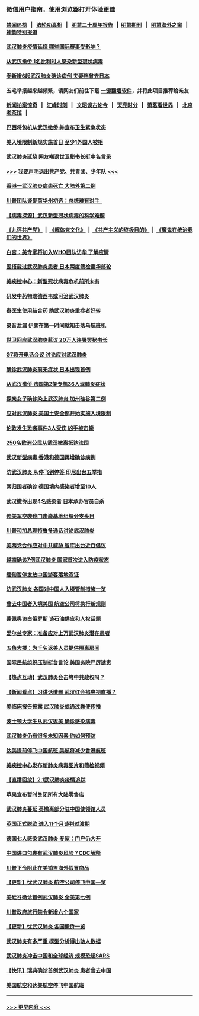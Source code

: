 ### [微信用户指南，使用浏览器打开体验更佳](https://github.com/gfw-breaker/banned-news1/blob/master/indexes/wechat-guide.md?t=0)
#### [禁闻热榜](热点新闻.md?t=0)  &nbsp;&nbsp;|&nbsp;&nbsp; [法轮功真相](https://github.com/gfw-breaker/truth/blob/master/README.md?t=0) &nbsp;&nbsp;|&nbsp;&nbsp; [明慧二十周年报告](https://github.com/gfw-breaker/mh-reports/blob/master/README.md?t=0) &nbsp;&nbsp;|&nbsp;&nbsp;[明慧期刊](https://github.com/gfw-breaker/mh-qikan) &nbsp;&nbsp;|&nbsp;&nbsp; [明慧海外之窗](https://github.com/gfw-breaker/mh-news/blob/master/README.md?t=0) &nbsp;&nbsp;|&nbsp;&nbsp; [神韵特别报道](https://github.com/gfw-breaker/mh-news/blob/master/shenyun.md?t=0)
#### [武汉肺炎疫情延烧 哪些国际赛事受影响？](../pages/nsc418/n11843958.md?t=02042244) 
#### [从武汉撤侨 1名比利时人感染新型冠状病毒](../pages/nsc418/n11843977.md?t=02042244) 
#### [泰新增6起武汉肺炎确诊病例 夫妻档曾去日本](../pages/nsc418/n11843900.md?t=02042244) 
#### 五毛举报越来越频繁，请网友们前往下载 [一键翻墙软件](https://github.com/gfw-breaker/ssr-accounts)，并将此项目推荐给亲友
#### [新闻拍案惊奇](https://github.com/gfw-breaker/banned-news1/blob/master/pages/link4.md) &nbsp;&nbsp;|&nbsp;&nbsp; [江峰时刻](https://github.com/gfw-breaker/banned-news1/blob/master/pages/link4.md) &nbsp;&nbsp;|&nbsp;&nbsp; [文昭谈古论今](https://github.com/gfw-breaker/banned-news1/blob/master/pages/link4.md) &nbsp;&nbsp;|&nbsp;&nbsp; [天亮时分](https://github.com/gfw-breaker/banned-news1/blob/master/pages/link4.md) &nbsp;&nbsp;|&nbsp;&nbsp; [萧茗看世界](https://github.com/gfw-breaker/banned-news1/blob/master/pages/link4.md) &nbsp;&nbsp;|&nbsp;&nbsp; [北京老茶馆](https://github.com/gfw-breaker/banned-news1/blob/master/pages/link4.md) &nbsp;&nbsp;|&nbsp;&nbsp; 
#### [巴西将包机从武汉撤侨 并宣布卫生紧急状态](../pages/nsc418/n11843418.md?t=02042244) 
#### [美入境限制新规实施首日 至少1外国人被拒](../pages/nsc418/n11843058.md?t=02042244) 
#### [武汉肺炎延烧 网友嘲讽世卫秘书长挺中名言录](../pages/nsc418/n11843056.md?t=02042244) 
#### [>>> 我要声明退出共产党、共青团、少年队 <<<](https://github.com/begood0513/goodnews/blob/master/quit/letter.md) 
#### [香港一武汉肺炎病患死亡 大陆外第二例](../pages/nsc418/n11843026.md?t=02042244) 
#### [川普团队谈爱荷华州初选：总统难有对手  ](../pages/nsc418/n11842867.md?t=02042244) 
#### [【病毒探源】武汉新型冠状病毒的科学难题](../pages/nsc418/n11842176.md?t=02042244) 
#### [《九评共产党》](https://github.com/begood0513/9ping.md/blob/master/README.md) &nbsp;|&nbsp; [《解体党文化》](../../../../jtdwh.md/blob/master/README.md)  &nbsp;|&nbsp; [《共产主义的终极目的》](../../../../gczydzjmd.md/blob/master/README.md) &nbsp;|&nbsp; [《魔鬼在统治我们的世界》](../../../../mgztzwmdsj.md/blob/master/README.md) 
#### [白宫：美专家将加入WHO团队访华 了解疫情](../pages/nsc418/n11842198.md?t=02042244) 
#### [因搭载过武汉肺炎患者 日本两度筛检豪华邮轮](../pages/nsc418/n11842447.md?t=02042244) 
#### [美疾控中心：新型冠状病毒危机前所未有](../pages/nsc418/n11842406.md?t=02042244) 
#### [研发中药物瑞德西韦或可治武汉肺炎](../pages/nsc418/n11842100.md?t=02042244) 
#### [泰医生使用结合药 助武汉肺炎重症者好转](../pages/nsc418/n11842096.md?t=02042244) 
#### [录音泄漏 伊朗在第一时间就知击落乌航班机](../pages/nsc418/n11842002.md?t=02042244) 
#### [世卫回应武汉肺炎惹议 20万人连署罢秘书长](../pages/nsc418/n11841664.md?t=02042244) 
#### [G7将开电话会议 讨论应对武汉肺炎](../pages/nsc418/n11841658.md?t=02042244) 
#### [确诊武汉肺炎前无症状 日本出现首例](../pages/nsc418/n11841567.md?t=02042244) 
#### [从武汉撤侨 法国第2架专机36人现肺炎症状](../pages/nsc418/n11841382.md?t=02042244) 
#### [探亲女子确诊染上武汉肺炎 加州硅谷第二例](../pages/nsc418/n11839784.md?t=02042244) 
#### [应对武汉肺炎 美国土安全部开始实施入境限制](../pages/nsc418/n11839729.md?t=02042244) 
#### [伦敦发生恐袭事件3人受伤 凶手被击毙](../pages/nsc418/n11839442.md?t=02042244) 
#### [250名欧洲公民从武汉撤离抵达法国](../pages/nsc418/n11839438.md?t=02042244) 
#### [武汉新型病毒 香港和德国再增确诊病例](../pages/nsc418/n11839381.md?t=02042244) 
#### [防武汉肺炎 从停飞到停签 印尼出台五举措](../pages/nsc418/n11839282.md?t=02042244) 
#### [两归国者确诊 德国境内感染者增至10人](../pages/nsc418/n11839164.md?t=02042244) 
#### [武汉撤侨出现4名感染者 日本承办官员自杀](../pages/nsc418/n11839044.md?t=02042244) 
#### [传美军空袭也门击毙基地组织分支头目](../pages/nsc418/n11839210.md?t=02042244) 
#### [川普和加总理特鲁多通话讨论武汉肺炎](../pages/nsc418/n11839128.md?t=02042244) 
#### [美两党合作应对中共威胁 智库出台近百倡议](../pages/nsc418/n11838437.md?t=02042244) 
#### [越南确诊7例武汉肺炎 国家首次进入防疫状态](../pages/nsc418/n11838860.md?t=02042244) 
#### [缅甸暂停发放中国游客落地签证](../pages/nsc418/n11838730.md?t=02042244) 
#### [防武汉肺炎 各国对中国人入境管制措施一览](../pages/nsc418/n11838726.md?t=02042244) 
#### [曾去中国者入境美国 航空公司将执行新规则](../pages/nsc418/n11838375.md?t=02042244) 
#### [蓬佩奥访白俄罗斯 谈石油供应和人权话题](../pages/nsc418/n11838242.md?t=02042244) 
#### [爱尔兰专家：准备应对上万武汉肺炎潜在患者](../pages/nsc418/n11837978.md?t=02042244) 
#### [五角大楼：为千名返美人员提供隔离房间](../pages/nsc418/n11837831.md?t=02042244) 
#### [国际民航组织压制挺台言论 美国务院严厉谴责](../pages/nsc418/n11837791.md?t=02042244) 
#### [【热点互动】武汉肺炎会击垮中共政权吗？](../pages/nsc418/n11837779.md?t=02042244) 
#### [【新闻看点】习讲话遭删 武汉红会掐央视直播？](../pages/nsc418/n11837573.md?t=02042244) 
#### [美临床报告披露 武汉肺炎或通过粪便传播](../pages/nsc418/n11837626.md?t=02042244) 
#### [波士顿大学生从武汉返美 确诊感染病毒](../pages/nsc418/n11837580.md?t=02042244) 
#### [武汉肺炎仍有很多未知因素 你如何预防](../pages/nsc418/n11837666.md?t=02042244) 
#### [达美提前停飞中国航班 美航将减少香港航班](../pages/nsc418/n11837649.md?t=02042244) 
#### [美疾控中心发布新肺炎病毒图片和筛检视频](../pages/nsc418/n11837491.md?t=02042244) 
#### [【直播回放】2.1武汉肺炎疫情追踪](../pages/nsc418/n11837232.md?t=02042244) 
#### [苹果宣布暂时关闭所有大陆零售店](../pages/nsc418/n11837097.md?t=02042244) 
#### [武汉肺炎蔓延 英撤离部分驻中国使领馆人员](../pages/nsc418/n11837061.md?t=02042244) 
#### [英国正式脱欧 进入11个月谈判过渡期](../pages/nsc418/n11836911.md?t=02042244) 
#### [德国七人感染武汉肺炎 专家：门户仍大开](../pages/nsc418/n11836344.md?t=02042244) 
#### [中国进口包裹有武汉肺炎风险？CDC解释](../pages/nsc418/n11836321.md?t=02042244) 
#### [川普下令阻止在美销售海外假冒商品](../pages/nsc418/n11836261.md?t=02042244) 
#### [【更新】忧武汉肺炎 航空公司停飞中国一览](../pages/nsc418/n11835931.md?t=02042244) 
#### [美硅谷确诊首例武汉肺炎 全美第七例](../pages/nsc418/n11836093.md?t=02042244) 
#### [川普政府旅行禁令新增六个国家](../pages/nsc418/n11836083.md?t=02042244) 
#### [【更新】忧武汉肺炎 各国撤侨一览](../pages/nsc418/n11835673.md?t=02042244) 
#### [武汉肺炎有多严重 模型分析得出骇人数据](../pages/nsc418/n11835829.md?t=02042244) 
#### [武汉肺炎冲击中国和全球经济 规模恐超SARS](../pages/nsc418/n11835652.md?t=02042244) 
#### [【快讯】瑞典确诊首例武汉肺炎 患者曾去中国](../pages/nsc418/n11835675.md?t=02042244) 
#### [美国航空和达美航空停飞中国航班](../pages/nsc418/n11835567.md?t=02042244) 

----
#### [ >>> 更早内容 <<< ](../indexes/nsc418-earlier.md)
